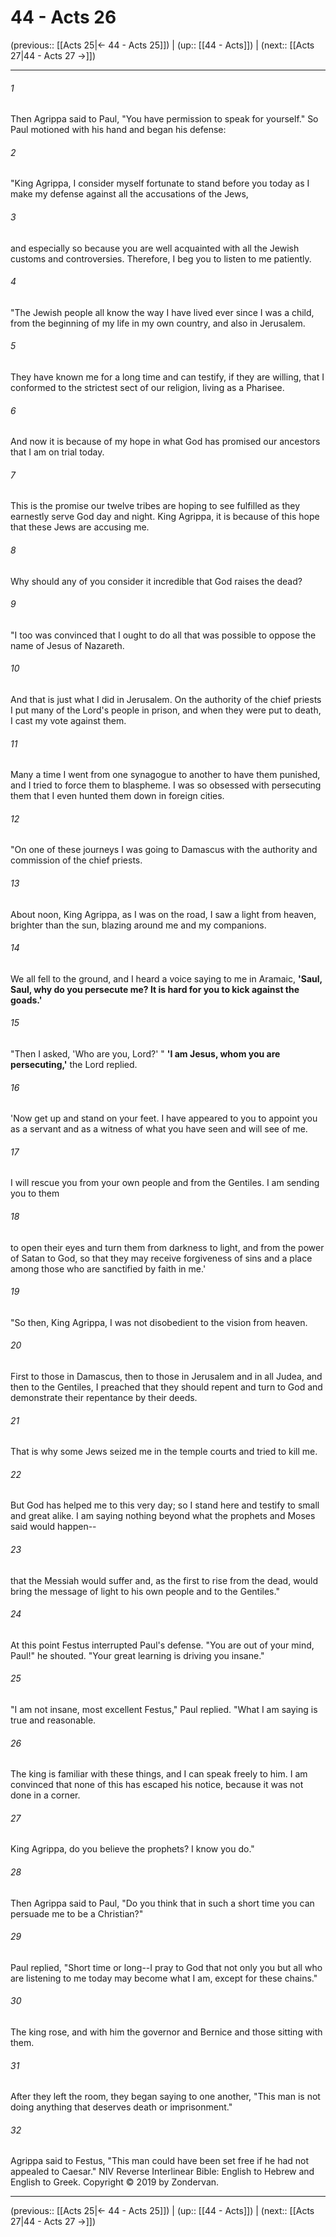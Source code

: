 # 44 - Acts 26

(previous:: [[Acts 25|← 44 - Acts 25]]) | (up:: [[44 - Acts]]) | (next:: [[Acts 27|44 - Acts 27 →]])

***


###### 1 
Then Agrippa said to Paul, "You have permission to speak for yourself." So Paul motioned with his hand and began his defense: 

###### 2 
"King Agrippa, I consider myself fortunate to stand before you today as I make my defense against all the accusations of the Jews, 

###### 3 
and especially so because you are well acquainted with all the Jewish customs and controversies. Therefore, I beg you to listen to me patiently. 

###### 4 
"The Jewish people all know the way I have lived ever since I was a child, from the beginning of my life in my own country, and also in Jerusalem. 

###### 5 
They have known me for a long time and can testify, if they are willing, that I conformed to the strictest sect of our religion, living as a Pharisee. 

###### 6 
And now it is because of my hope in what God has promised our ancestors that I am on trial today. 

###### 7 
This is the promise our twelve tribes are hoping to see fulfilled as they earnestly serve God day and night. King Agrippa, it is because of this hope that these Jews are accusing me. 

###### 8 
Why should any of you consider it incredible that God raises the dead? 

###### 9 
"I too was convinced that I ought to do all that was possible to oppose the name of Jesus of Nazareth. 

###### 10 
And that is just what I did in Jerusalem. On the authority of the chief priests I put many of the Lord's people in prison, and when they were put to death, I cast my vote against them. 

###### 11 
Many a time I went from one synagogue to another to have them punished, and I tried to force them to blaspheme. I was so obsessed with persecuting them that I even hunted them down in foreign cities. 

###### 12 
"On one of these journeys I was going to Damascus with the authority and commission of the chief priests. 

###### 13 
About noon, King Agrippa, as I was on the road, I saw a light from heaven, brighter than the sun, blazing around me and my companions. 

###### 14 
We all fell to the ground, and I heard a voice saying to me in Aramaic, **'Saul, Saul, why do you persecute me? It is hard for you to kick against the goads.'** 

###### 15 
"Then I asked, 'Who are you, Lord?' " **'I am Jesus, whom you are persecuting,'** the Lord replied. 

###### 16 
'Now get up and stand on your feet. I have appeared to you to appoint you as a servant and as a witness of what you have seen and will see of me. 

###### 17 
I will rescue you from your own people and from the Gentiles. I am sending you to them 

###### 18 
to open their eyes and turn them from darkness to light, and from the power of Satan to God, so that they may receive forgiveness of sins and a place among those who are sanctified by faith in me.' 

###### 19 
"So then, King Agrippa, I was not disobedient to the vision from heaven. 

###### 20 
First to those in Damascus, then to those in Jerusalem and in all Judea, and then to the Gentiles, I preached that they should repent and turn to God and demonstrate their repentance by their deeds. 

###### 21 
That is why some Jews seized me in the temple courts and tried to kill me. 

###### 22 
But God has helped me to this very day; so I stand here and testify to small and great alike. I am saying nothing beyond what the prophets and Moses said would happen-- 

###### 23 
that the Messiah would suffer and, as the first to rise from the dead, would bring the message of light to his own people and to the Gentiles." 

###### 24 
At this point Festus interrupted Paul's defense. "You are out of your mind, Paul!" he shouted. "Your great learning is driving you insane." 

###### 25 
"I am not insane, most excellent Festus," Paul replied. "What I am saying is true and reasonable. 

###### 26 
The king is familiar with these things, and I can speak freely to him. I am convinced that none of this has escaped his notice, because it was not done in a corner. 

###### 27 
King Agrippa, do you believe the prophets? I know you do." 

###### 28 
Then Agrippa said to Paul, "Do you think that in such a short time you can persuade me to be a Christian?" 

###### 29 
Paul replied, "Short time or long--I pray to God that not only you but all who are listening to me today may become what I am, except for these chains." 

###### 30 
The king rose, and with him the governor and Bernice and those sitting with them. 

###### 31 
After they left the room, they began saying to one another, "This man is not doing anything that deserves death or imprisonment." 

###### 32 
Agrippa said to Festus, "This man could have been set free if he had not appealed to Caesar." NIV Reverse Interlinear Bible: English to Hebrew and English to Greek. Copyright © 2019 by Zondervan.

***

(previous:: [[Acts 25|← 44 - Acts 25]]) | (up:: [[44 - Acts]]) | (next:: [[Acts 27|44 - Acts 27 →]])
